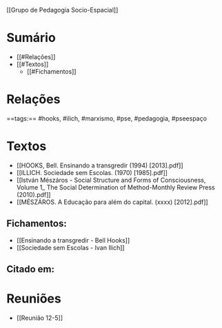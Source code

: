 [[Grupo de Pedagogia Socio-Espacial]] 
# Sumário
- [[#Relações]]
- [[#Textos]]
	- [[#Fichamentos]]
# Relações
==tags:== #hooks, #ilich, #marxismo, #pse, #pedagogia, #pseespaço  
# Textos 
- [[HOOKS, Bell. Ensinando a transgredir (1994) [2013].pdf]]
- [[ILLICH. Sociedade sem Escolas. (1970) [1985].pdf]]
- [[István Mészáros - Social Structure and Forms of Consciousness, Volume 1_ The Social Determination of Method-Monthly Review Press (2010).pdf]]
- [[MÉSZÁROS. A Educação para além do capital. (xxxx) [2012].pdf]]
## Fichamentos:
- [[Ensinando a transgredir - Bell Hooks]]
- [[Sociedade sem Escolas - Ivan Ilich]]
## Citado em: 

# Reuniões 
- [[Reunião 12-5]]